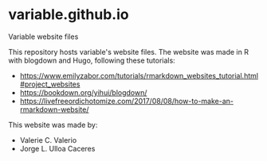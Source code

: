 # variable.github.io
Variable website files

This repository hosts variable's website files. The website was made in R with blogdown and Hugo, following these tutorials:
- https://www.emilyzabor.com/tutorials/rmarkdown_websites_tutorial.html#project_websites
- https://bookdown.org/yihui/blogdown/
- https://livefreeordichotomize.com/2017/08/08/how-to-make-an-rmarkdown-website/

This website was made by:
- Valerie C. Valerio 
- Jorge L. Ulloa Caceres
